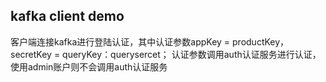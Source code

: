 ## kafka client demo
客户端连接kafka进行登陆认证，其中认证参数appKey = productKey，secretKey = queryKey：querysercet；
认证参数调用auth认证服务进行认证，使用admin账户则不会调用auth认证服务

